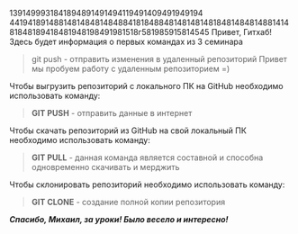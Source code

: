 1391499931841894891491494119491409491949194
4419418914881481484814848841818488481481481481848148481488141481848189418481948198491981518г581985915814545
Привет, Гитхаб! Здесь будет информация о первых командах из 3 семинара
> git push - отправить изменения в удаленный репозиторий 
Привет мы пробуем работу с удаленным репозиторием =)  

Чтобы выгрузить репозиторий с локального ПК на GitHub необходимо использовать команду:  
> **GIT PUSH**  - отправить данные в интернет  

Чтобы скачать репозиторий из GitHub на свой локальный ПК необходимо использовать команду:  
> **GIT PULL** - данная команда является составной и способна одновременно скачивать и мерджить  
>
Чтобы склонировать репозиторий необходимо использовать команду:  
> **GIT CLONE** - создание полной копии репозитория  
>
***Спасибо, Михаил, за уроки! Было весело и интересно!***
